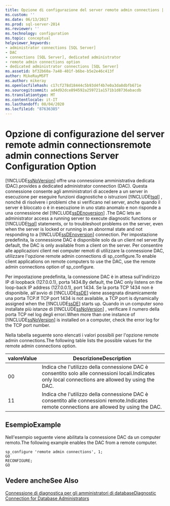 ```yaml
---
title: Opzione di configurazione del server remote admin connections | Microsoft Docs
ms.custom: ''
ms.date: 06/13/2017
ms.prod: sql-server-2014
ms.reviewer: ''
ms.technology: configuration
ms.topic: conceptual
helpviewer_keywords:
- administrator connections [SQL Server]
- DAC
- connections [SQL Server], dedicated administrator
- remote admin connections option
- dedicated administrator connections [SQL Server]
ms.assetid: bf32b60a-7a48-401f-b6be-b5e2e46c413f
author: MikeRayMSFT
ms.author: mikeray
ms.openlocfilehash: c17cf278d18444c5b93d4f4b7e0a3da8dbfb671e
ms.sourcegitcommit: ad4d92dce894592a259721a1571b1d8736abacdb
ms.translationtype: MT
ms.contentlocale: it-IT
ms.lasthandoff: 08/04/2020
ms.locfileid: "87636385"
---
```

# <a name="remote-admin-connections-server-configuration-option"></a><span data-ttu-id="6c30d-102">Opzione di configurazione del server remote admin connections</span><span class="sxs-lookup"><span data-stu-id="6c30d-102">remote admin connections Server Configuration Option</span></span>
  [!INCLUDE[ssNoVersion](../../includes/ssnoversion-md.md)] <span data-ttu-id="6c30d-103">offre una connessione amministrativa dedicata (DAC).</span><span class="sxs-lookup"><span data-stu-id="6c30d-103">provides a dedicated administrator connection (DAC).</span></span> <span data-ttu-id="6c30d-104">Questa connessione consente agli amministratori di accedere a un server in esecuzione per eseguire funzioni diagnostiche o istruzioni [!INCLUDE[tsql](../../includes/tsql-md.md)] , nonché di risolvere i problemi che si verificano nel server, anche quando il server è bloccato o è in esecuzione in uno stato anomalo e non risponde a una connessione del [!INCLUDE[ssDEnoversion](../../includes/ssdenoversion-md.md)] .</span><span class="sxs-lookup"><span data-stu-id="6c30d-104">The DAC lets an administrator access a running server to execute diagnostic functions or [!INCLUDE[tsql](../../includes/tsql-md.md)] statements, or to troubleshoot problems on the server, even when the server is locked or running in an abnormal state and not responding to a [!INCLUDE[ssDEnoversion](../../includes/ssdenoversion-md.md)] connection.</span></span> <span data-ttu-id="6c30d-105">Per impostazione predefinita, la connessione DAC è disponibile solo da un client nel server.</span><span class="sxs-lookup"><span data-stu-id="6c30d-105">By default, the DAC is only available from a client on the server.</span></span> <span data-ttu-id="6c30d-106">Per consentire alle applicazioni client nei computer remoti di utilizzare la connessione DAC, utilizzare l'opzione remote admin connections di sp_configure.</span><span class="sxs-lookup"><span data-stu-id="6c30d-106">To enable client applications on remote computers to use the DAC, use the remote admin connections option of sp_configure.</span></span>  
  
 <span data-ttu-id="6c30d-107">Per impostazione predefinita, la connessione DAC è in attesa sull'indirizzo IP di loopback (127.0.0.1), porta 1434.</span><span class="sxs-lookup"><span data-stu-id="6c30d-107">By default, the DAC only listens on the loop-back IP address (127.0.0.1), port 1434.</span></span> <span data-ttu-id="6c30d-108">Se la porta TCP 1434 non è disponibile, all'avvio di [!INCLUDE[ssDE](../../includes/ssde-md.md)] viene assegnata dinamicamente una porta TCP.</span><span class="sxs-lookup"><span data-stu-id="6c30d-108">If TCP port 1434 is not available, a TCP port is dynamically assigned when the [!INCLUDE[ssDE](../../includes/ssde-md.md)] starts up.</span></span> <span data-ttu-id="6c30d-109">Quando in un computer sono installate più istanze di [!INCLUDE[ssNoVersion](../../includes/ssnoversion-md.md)] , verificare il numero della porta TCP nel log degli errori.</span><span class="sxs-lookup"><span data-stu-id="6c30d-109">When more than one instance of [!INCLUDE[ssNoVersion](../../includes/ssnoversion-md.md)] is installed on a computer, check the error log for the TCP port number.</span></span>  
  
 <span data-ttu-id="6c30d-110">Nella tabella seguente sono elencati i valori possibili per l'opzione remote admin connections.</span><span class="sxs-lookup"><span data-stu-id="6c30d-110">The following table lists the possible values for the remote admin connections option.</span></span>  
  
|<span data-ttu-id="6c30d-111">valore</span><span class="sxs-lookup"><span data-stu-id="6c30d-111">Value</span></span>|<span data-ttu-id="6c30d-112">Descrizione</span><span class="sxs-lookup"><span data-stu-id="6c30d-112">Description</span></span>|  
|-----------|-----------------|  
|<span data-ttu-id="6c30d-113">0</span><span class="sxs-lookup"><span data-stu-id="6c30d-113">0</span></span>|<span data-ttu-id="6c30d-114">Indica che l'utilizzo della connessione DAC è consentito solo alle connessioni locali.</span><span class="sxs-lookup"><span data-stu-id="6c30d-114">Indicates only local connections are allowed by using the DAC.</span></span>|  
|<span data-ttu-id="6c30d-115">1</span><span class="sxs-lookup"><span data-stu-id="6c30d-115">1</span></span>|<span data-ttu-id="6c30d-116">Indica che l'utilizzo della connessione DAC è consentito alle connessioni remote.</span><span class="sxs-lookup"><span data-stu-id="6c30d-116">Indicates remote connections are allowed by using the DAC.</span></span>|  
  
## <a name="example"></a><span data-ttu-id="6c30d-117">Esempio</span><span class="sxs-lookup"><span data-stu-id="6c30d-117">Example</span></span>  
 <span data-ttu-id="6c30d-118">Nell'esempio seguente viene abilitata la connessione DAC da un computer remoto.</span><span class="sxs-lookup"><span data-stu-id="6c30d-118">The following example enables the DAC from a remote computer.</span></span>  
  
```  
sp_configure 'remote admin connections', 1;  
GO  
RECONFIGURE;  
GO  
```  
  
## <a name="see-also"></a><span data-ttu-id="6c30d-119">Vedere anche</span><span class="sxs-lookup"><span data-stu-id="6c30d-119">See Also</span></span>  
 [<span data-ttu-id="6c30d-120">Connessione di diagnostica per gli amministratori di database</span><span class="sxs-lookup"><span data-stu-id="6c30d-120">Diagnostic Connection for Database Administrators</span></span>](diagnostic-connection-for-database-administrators.md)  
  
  
